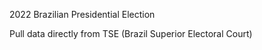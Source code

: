 2022 Brazilian Presidential Election

Pull data directly from TSE (Brazil Superior Electoral Court)

